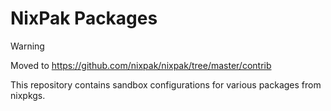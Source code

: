 # NixPak Packages

> [!WARNING]
> Moved to https://github.com/nixpak/nixpak/tree/master/contrib

This repository contains sandbox configurations for various packages from nixpkgs.
